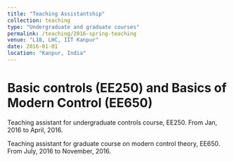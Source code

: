 ```yaml
---
title: "Teaching Assistantship"
collection: teaching
type: "Undergraduate and graduate courses"
permalink: /teaching/2016-spring-teaching
venue: "L18, LHC, IIT Kanpur"
date: 2016-01-01
location: "Kanpur, India"
---
```


Basic controls (EE250) and Basics of Modern Control (EE650)
======
Teaching assistant for undergraduate controls course, EE250. From Jan, 2016 to April, 2016.

Teaching assistant for graduate course on modern control theory, EE650. From July, 2016 to November, 2016.

